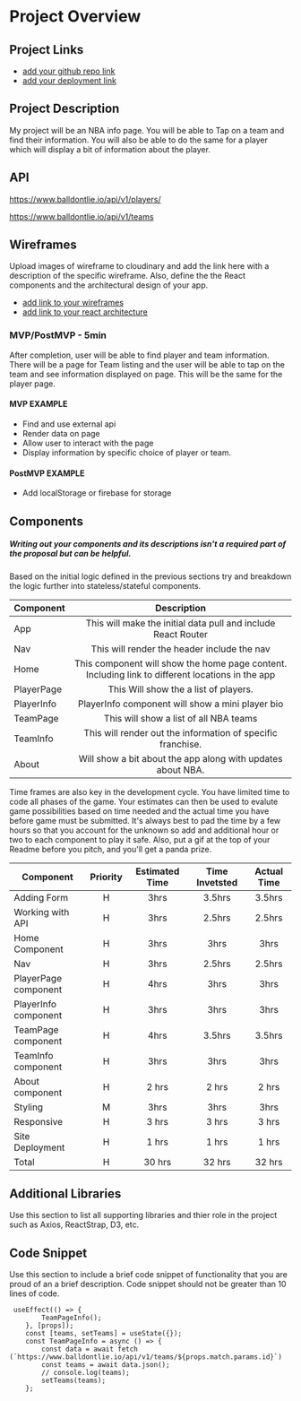 # Project Overview

## Project Links

- [add your github repo link]()
- [add your deployment link](https://5efe151084f6a0a29877d4da--confident-newton-7e8dbe.netlify.app/)

## Project Description

My project will be an NBA info page. You will be able to Tap on a team and find their information.
You will also be able to do the same for a player which will display a bit of information about the player.

## API

https://www.balldontlie.io/api/v1/players/


https://www.balldontlie.io/api/v1/teams








## Wireframes

Upload images of wireframe to cloudinary and add the link here with a description of the specific wireframe. Also, define the the React components and the architectural design of your app.

- [add link to your wireframes](https://www.figma.com/file/z9tyc9XTJXGGIBbI787nte/Untitled?node-id=40%3A12)
- [add link to your react architecture](https://www.figma.com/file/q3dfFMsRx5wq8gVjxL2kD1/Untitled?node-id=4%3A2)


### MVP/PostMVP - 5min

After completion, user will be able to find player and team information. There will be a page for Team listing and the user will be able to tap on the team and see information displayed on page. This will be the same for the player page.  

#### MVP EXAMPLE
- Find and use external api 
- Render data on page 
- Allow user to interact with the page
- Display information by specific choice of player or team.

#### PostMVP EXAMPLE

- Add localStorage or firebase for storage

## Components
##### Writing out your components and its descriptions isn't a required part of the proposal but can be helpful.

Based on the initial logic defined in the previous sections try and breakdown the logic further into stateless/stateful components. 

| Component | Description | 
| --- | :---: |  
| App | This will make the initial data pull and include React Router| 
| Nav | This will render the header include the nav | 
| Home | This component will show the home page content. Including link to different locations in the app |
| PlayerPage | This Will show the a list of players. | 
| PlayerInfo | PlayerInfo component will show a mini player bio |
| TeamPage | This will show a list of all NBA teams | 
| TeamInfo | This will render out the information of specific franchise. |
| About | Will show a bit about the app along with updates about NBA. | 






Time frames are also key in the development cycle.  You have limited time to code all phases of the game.  Your estimates can then be used to evalute game possibilities based on time needed and the actual time you have before game must be submitted. It's always best to pad the time by a few hours so that you account for the unknown so add and additional hour or two to each component to play it safe. Also, put a gif at the top of your Readme before you pitch, and you'll get a panda prize.

| Component | Priority | Estimated Time | Time Invetsted | Actual Time |
| --- | :---: |  :---: | :---: | :---: |
| Adding Form | H | 3hrs| 3.5hrs | 3.5hrs |
| Working with API | H | 3hrs| 2.5hrs | 2.5hrs |
| Home Component | H | 3hrs| 3hrs | 3hrs |
| Nav | H | 3hrs| 2.5hrs | 2.5hrs |
| PlayerPage component | H | 4hrs| 3hrs | 3hrs |
| PlayerInfo component | H | 3hrs| 3hrs | 3hrs |
| TeamPage component | H | 4hrs| 3.5hrs | 3.5hrs |
| TeamInfo component | H | 3hrs| 3hrs | 3hrs |
| About component | H | 2 hrs| 2 hrs | 2 hrs |
| Styling | M | 3hrs| 3hrs | 3hrs |
| Responsive | H | 3 hrs| 3 hrs | 3 hrs |
| Site Deployment | H | 1 hrs| 1 hrs | 1 hrs |
| Total | H | 30 hrs| 32 hrs | 32 hrs |

## Additional Libraries
 Use this section to list all supporting libraries and thier role in the project such as Axios, ReactStrap, D3, etc. 

## Code Snippet

Use this section to include a brief code snippet of functionality that you are proud of an a brief description.  Code snippet should not be greater than 10 lines of code. 

```
 useEffect(() => {
        TeamPageInfo();
    }, [props]);
    const [teams, setTeams] = useState({});
    const TeamPageInfo = async () => {
        const data = await fetch (`https://www.balldontlie.io/api/v1/teams/${props.match.params.id}`)
        const teams = await data.json();
        // console.log(teams);
        setTeams(teams);
    };
```
